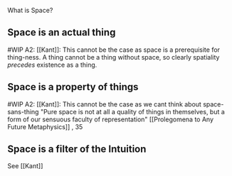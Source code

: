 What is Space?

## Space is an actual thing
#WIP 
	A2: [[Kant]]: This cannot be the case as space is a prerequisite for thing-ness. A thing cannot be a thing without space, so clearly spatiality *precedes* existence as a thing.

## Space is a property of things
#WIP
	A2: [[Kant]]: This cannot be the case as we cant think about space-sans-thing
	"Pure space is not at all a quality of things in themselves, but a form of our sensuous faculty of representation" [[Prolegomena to Any Future Metaphysics]] , 35

## Space is a filter of the Intuition
See [[Kant]]

